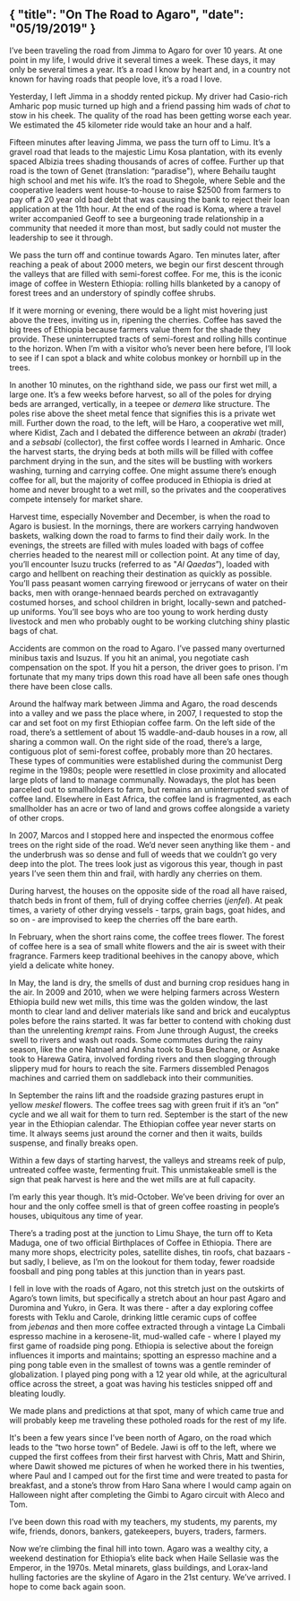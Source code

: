 {
  "title": "On The Road to Agaro",
  "date": "05/19/2019"
}
---

I’ve been traveling the road from Jimma to Agaro for over 10 years. At one point in my life, I would drive it several times a week. These days, it may only be several times a year. It’s a road I know by heart and, in a country not known for having roads that people love, it’s a road I love.

Yesterday, I left Jimma in a shoddy rented pickup. My driver had Casio-rich Amharic pop music turned up high and a friend passing him wads of *chat* to stow in his cheek. The quality of the road has been getting worse each year. We estimated the 45 kilometer ride would take an hour and a half.

Fifteen minutes after leaving Jimma, we pass the turn off to Limu. It’s a gravel road that leads to the majestic Limu Kosa plantation, with its evenly spaced Albizia trees shading thousands of acres of coffee. Further up that road is the town of Genet (translation: “paradise"), where Behailu taught high school and met his wife. It’s the road to Shegole, where Seble and the cooperative leaders went house-to-house to raise $2500 from farmers to pay off a 20 year old bad debt that was causing the bank to reject their loan application at the 11th hour. At the end of the road is Koma, where a travel writer accompanied Geoff to see a burgeoning trade relationship in a community that needed it more than most, but sadly could not muster the leadership to see it through.

We pass the turn off and continue towards Agaro. Ten minutes later, after reaching a peak of about 2000 meters, we begin our first descent through the valleys that are filled with semi-forest coffee. For me, this is the iconic image of coffee in Western Ethiopia: rolling hills blanketed by a canopy of forest trees and an understory of spindly coffee shrubs.

If it were morning or evening, there would be a light mist hovering just above the trees, inviting us in, ripening the cherries. Coffee has saved the big trees of Ethiopia because farmers value them for the shade they provide. These uninterrupted tracts of semi-forest and rolling hills continue to the horizon. When I’m with a visitor who’s never been here before, I’ll look to see if I can spot a black and white colobus monkey or hornbill up in the trees.

In another 10 minutes, on the righthand side, we pass our first wet mill, a large one. It’s a few weeks before harvest, so all of the poles for drying beds are arranged, vertically, in a teepee or *demera* like structure. The poles rise above the sheet metal fence that signifies this is a private wet mill. Further down the road, to the left, will be Haro, a cooperative wet mill, where Kidist, Zach and I debated the difference between an *akrabi* (trader) and a *sebsabi* (collector), the first coffee words I learned in Amharic. Once the harvest starts, the drying beds at both mills will be filled with coffee parchment drying in the sun, and the sites will be bustling with workers washing, turning and carrying coffee. One might assume there’s enough coffee for all, but the majority of coffee produced in Ethiopia is dried at home and never brought to a wet mill, so the privates and the cooperatives compete intensely for market share.

Harvest time, especially November and December, is when the road to Agaro is busiest. In the mornings, there are workers carrying handwoven baskets, walking down the road to farms to find their daily work. In the evenings, the streets are filled with mules loaded with bags of coffee cherries headed to the nearest mill or collection point. At any time of day, you’ll encounter Isuzu trucks (referred to as "*Al Qaedas*”), loaded with cargo and hellbent on reaching their destination as quickly as possible. You’ll pass peasant women carrying firewood or jerrycans of water on their backs, men with orange-hennaed beards perched on extravagantly costumed horses, and school children in bright, locally-sewn and patched-up uniforms. You’ll see boys who are too young to work herding dusty livestock and men who probably ought to be working clutching shiny plastic bags of chat.

Accidents are common on the road to Agaro. I’ve passed many overturned minibus taxis and Isuzus. If you hit an animal, you negotiate cash compensation on the spot. If you hit a person, the driver goes to prison. I'm fortunate that my many trips down this road have all been safe ones though there have been close calls.

Around the halfway mark between Jimma and Agaro, the road descends into a valley and we pass the place where, in 2007, I requested to stop the car and set foot on my first Ethiopian coffee farm. On the left side of the road, there’s a settlement of about 15 waddle-and-daub houses in a row, all sharing a common wall. On the right side of the road, there’s a large, contiguous plot of semi-forest coffee, probably more than 20 hectares. These types of communities were established during the communist Derg regime in the 1980s; people were resettled in close proximity and allocated large plots of land to manage communally. Nowadays, the plot has been parceled out to smallholders to farm, but remains an uninterrupted swath of coffee land. Elsewhere in East Africa, the coffee land is fragmented, as each smallholder has an acre or two of land and grows coffee alongside a variety of other crops.

In 2007, Marcos and I stopped here and inspected the enormous coffee trees on the right side of the road. We’d never seen anything like them - and the underbrush was so dense and full of weeds that we couldn’t go very deep into the plot. The trees look just as vigorous this year, though in past years I’ve seen them thin and frail, with hardly any cherries on them.

During harvest, the houses on the opposite side of the road all have raised, thatch beds in front of them, full of drying coffee cherries (*jenfel*). At peak times, a variety of other drying vessels - tarps, grain bags, goat hides, and so on - are improvised to keep the cherries off the bare earth.

In February, when the short rains come, the coffee trees flower. The forest of coffee here is a sea of small white flowers and the air is sweet with their fragrance. Farmers keep traditional beehives in the canopy above, which yield a delicate white honey.

In May, the land is dry, the smells of dust and burning crop residues hang in the air. In 2009 and 2010, when we were helping farmers across Western Ethiopia build new wet mills, this time was the golden window, the last month to clear land and deliver materials like sand and brick and eucalyptus poles before the rains started. It was far better to contend with choking dust than the unrelenting *krempt* rains. From June through August, the creeks swell to rivers and wash out roads. Some commutes during the rainy season, like the one Natnael and Ansha took to Busa Bechane, or Asnake took to Harewa Gatira, involved fording rivers and then slogging through slippery mud for hours to reach the site. Farmers dissembled Penagos machines and carried them on saddleback into their communities.

In September the rains lift and the roadside grazing pastures erupt in yellow *meskel* flowers. The coffee trees sag with green fruit if it’s an “on” cycle and we all wait for them to turn red. September is the start of the new year in the Ethiopian calendar. The Ethiopian coffee year never starts on time. It always seems just around the corner and then it waits, builds suspense, and finally breaks open.

Within a few days of starting harvest, the valleys and streams reek of pulp, untreated coffee waste, fermenting fruit. This unmistakeable smell is the sign that peak harvest is here and the wet mills are at full capacity.

I’m early this year though. It’s mid-October. We’ve been driving for over an hour and the only coffee smell is that of green coffee roasting in people’s houses, ubiquitous any time of year.

There’s a trading post at the junction to Limu Shaye, the turn off to Keta Maduga, one of two official Birthplaces of Coffee in Ethiopia. There are many more shops, electricity poles, satellite dishes, tin roofs, chat bazaars - but sadly, I believe, as I’m on the lookout for them today, fewer roadside foosball and ping pong tables at this junction than in years past.

I fell in love with the roads of Agaro, not this stretch just on the outskirts of Agaro’s town limits, but specifically a stretch about an hour past Agaro and Duromina and Yukro, in Gera. It was there - after a day exploring coffee forests with Teklu and Carole, drinking little ceramic cups of coffee from *jebenas* and then more coffee extracted through a vintage La Cimbali espresso machine in a kerosene-lit, mud-walled cafe - where I played my first game of roadside ping pong. Ethiopia is selective about the foreign influences it imports and maintains; spotting an espresso machine and a ping pong table even in the smallest of towns was a gentle reminder of globalization. I played ping pong with a 12 year old while, at the agricultural office across the street, a goat was having his testicles snipped off and bleating loudly.

We made plans and predictions at that spot, many of which came true and will probably keep me traveling these potholed roads for the rest of my life.

It's been a few years since I’ve been north of Agaro, on the road which leads to the “two horse town” of Bedele. Jawi is off to the left, where we cupped the first coffees from their first harvest with Chris, Matt and Shirin, where Dawit showed me pictures of when he worked there in his twenties, where Paul and I camped out for the first time and were treated to pasta for breakfast, and a stone’s throw from Haro Sana where I would camp again on Halloween night after completing the Gimbi to Agaro circuit with Aleco and Tom.

I’ve been down this road with my teachers, my students, my parents, my wife, friends, donors, bankers, gatekeepers, buyers, traders, farmers.

Now we’re climbing the final hill into town. Agaro was a wealthy city, a weekend destination for Ethiopia’s elite back when Haile Sellasie was the Emperor, in the 1970s. Metal minarets, glass buildings, and Lorax-land hulling factories are the skyline of Agaro in the 21st century. We’ve arrived. I hope to come back again soon.